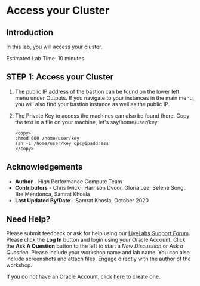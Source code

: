 # Access your Cluster

## Introduction

In this lab, you will access your cluster.

Estimated Lab Time: 10 minutes

## **STEP 1**: Access your Cluster

1. The public IP address of the bastion can be found on the lower left menu under Outputs. If you navigate to your instances in the main menu, you will also find your bastion instance as well as the public IP.

2. The Private Key to access the machines can also be found there. Copy the text in a file on your machine, let's say/home/user/key:

    ```
    <copy>
    chmod 600 /home/user/key 
    ssh -i /home/user/key opc@ipaddress 
    </copy>
    ```

## Acknowledgements

* **Author** - High Performance Compute Team
* **Contributors** -  Chris Iwicki, Harrison Dvoor, Gloria Lee, Selene Song, Bre Mendonca, Samrat Khosla
* **Last Updated By/Date** - Samrat Khosla, October 2020

## Need Help?
Please submit feedback or ask for help using our [LiveLabs Support Forum](https://community.oracle.com/tech/developers/categories/high-performance-computing-hpc). Please click the **Log In** button and login using your Oracle Account. Click the **Ask A Question** button to the left to start a *New Discussion* or *Ask a Question*.  Please include your workshop name and lab name. You can also include screenshots and attach files. Engage directly with the author of the workshop.

If you do not have an Oracle Account, click [here](https://profile.oracle.com/myprofile/account/create-account.jspx) to create one.